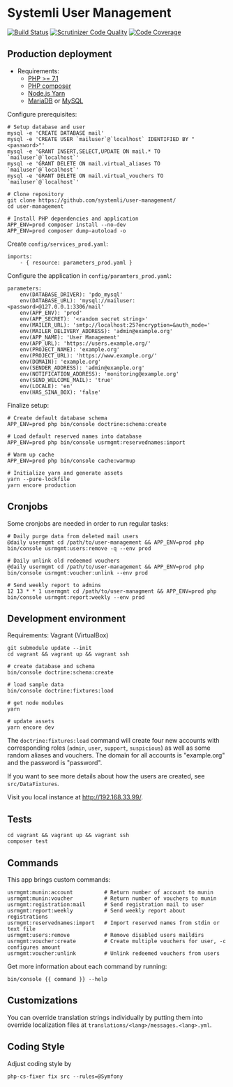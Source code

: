 # Systemli User Management

[![Build Status](https://travis-ci.org/systemli/user-management.svg?branch=master)](https://travis-ci.org/systemli/user-management)
[![Scrutinizer Code Quality](https://scrutinizer-ci.com/g/systemli/user-management/badges/quality-score.png?b=master)](https://scrutinizer-ci.com/g/systemli/user-management/?branch=master)
[![Code Coverage](https://scrutinizer-ci.com/g/systemli/user-management/badges/coverage.png?b=master)](https://scrutinizer-ci.com/g/systemli/user-management/?branch=master)

## Production deployment

* Requirements:
  * [PHP >= 7.1](https://secure.php.net/)
  * [PHP composer](https://getcomposer.org/)
  * [Node.js Yarn](https://yarnpkg.com/)
  * [MariaDB](https://mariadb.org/) or [MySQL](https://mysql.com/)

Configure prerequisites:

    # Setup database and user
    mysql -e 'CREATE DATABASE mail'
    mysql -e 'CREATE USER `mailuser`@`localhost` IDENTIFIED BY "<password>"'
    mysql -e 'GRANT INSERT,SELECT,UPDATE ON mail.* TO `mailuser`@`localhost`'
    mysql -e 'GRANT DELETE ON mail.virtual_aliases TO `mailuser`@`localhost`'
    mysql -e 'GRANT DELETE ON mail.virtual_vouchers TO `mailuser`@`localhost`'

    # Clone repository
    git clone https://github.com/systemli/user-management/
    cd user-management

    # Install PHP dependencies and application
    APP_ENV=prod composer install --no-dev
    APP_ENV=prod composer dump-autoload -o

Create `config/services_prod.yaml`:

    imports:
        - { resource: parameters_prod.yaml }

Configure the application in `config/paramters_prod.yaml`:

    parameters:
        env(DATABASE_DRIVER): 'pdo_mysql'
        env(DATABASE_URL): 'mysql://mailuser:<password>@127.0.0.1:3306/mail'
        env(APP_ENV): 'prod'
        env(APP_SECRET): '<random secret string>'
        env(MAILER_URL): 'smtp://localhost:25?encryption=&auth_mode='
        env(MAILER_DELIVERY_ADDRESS): 'admin@example.org'
        env(APP_NAME): 'User Management'
        env(APP_URL): 'https://users.example.org/'
        env(PROJECT_NAME): 'example.org'
        env(PROJECT_URL): 'https://www.example.org/'
        env(DOMAIN): 'example.org'
        env(SENDER_ADDRESS): 'admin@example.org'
        env(NOTIFICATION_ADDRESS): 'monitoring@example.org'
        env(SEND_WELCOME_MAIL): 'true'
        env(LOCALE): 'en'
        env(HAS_SINA_BOX): 'false'

Finalize setup:

    # Create default database schema
    APP_ENV=prod php bin/console doctrine:schema:create

    # Load default reserved names into database
    APP_ENV=prod php bin/console usrmgmt:reservednames:import

    # Warm up cache
    APP_ENV=prod php bin/console cache:warmup

    # Initialize yarn and generate assets
    yarn --pure-lockfile
    yarn encore production

## Cronjobs

Some cronjobs are needed in order to run regular tasks:

	# Daily purge data from deleted mail users
	@daily usermgmt cd /path/to/user-management && APP_ENV=prod php bin/console usrmgmt:users:remove -q --env prod

	# Daily unlink old redeemed vouchers
	@daily usermgmt cd /path/to/user-management && APP_ENV=prod php bin/console usrmgmt:voucher:unlink --env prod

	# Send weekly report to admins
	12 13 * * 1 usermgmt cd /path/to/user-managment && APP_ENV=prod php bin/console usrmgmt:report:weekly --env prod

## Development environment

Requirements: Vagrant (VirtualBox)

    git submodule update --init
    cd vagrant && vagrant up && vagrant ssh

    # create database and schema
    bin/console doctrine:schema:create
    
    # load sample data
    bin/console doctrine:fixtures:load

    # get node modules
    yarn

    # update assets
    yarn encore dev

The `doctrine:fixtures:load` command will create four new accounts with
corresponding roles (`admin`, `user`, `support`, `suspicious`) as well
as some random aliases and vouchers. The domain for all accounts is
"example.org" and the password is "password".

If you want to see more details about how the users are created, see
`src/DataFixtures`.

Visit you local instance at http://192.168.33.99/.

## Tests

    cd vagrant && vagrant up && vagrant ssh
    composer test

## Commands

This app brings custom commands:

    usrmgmt:munin:account          # Return number of account to munin
    usrmgmt:munin:voucher          # Return number of vouchers to munin
    usrmgmt:registration:mail      # Send registration mail to user
    usrmgmt:report:weekly          # Send weekly report about registrations
    usrmgmt:reservednames:import   # Import reserved names from stdin or text file
    usrmgmt:users:remove           # Remove disabled users maildirs
    usrmgmt:voucher:create         # Create multiple vouchers for user, -c configures amount
    usrmgmt:voucher:unlink         # Unlink redeemed vouchers from users
    
Get more information about each command by running:

    bin/console {{ command }} --help

## Customizations

You can override translation strings individually by putting them into
override localization files at `translations/<lang>/messages.<lang>.yml`.

## Coding Style

Adjust coding style by

    php-cs-fixer fix src --rules=@Symfony
